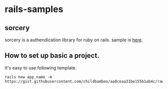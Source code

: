 # rails-samples

## sorcery
sorcery is a authendication library for ruby on rails. sample is 
[here](https://github.com/childbamboo/rails-samples/tree/master/sorcery).

## How to set up basic a project.
It's easy to use following template. 
```
rails new app_name -m https://gist.githubusercontent.com/childbamboo/aa8ceaa31be155b1ab4c/raw/a826fd6a25be70858fe3741895ad2016b89473be/rails_template.rb
```
